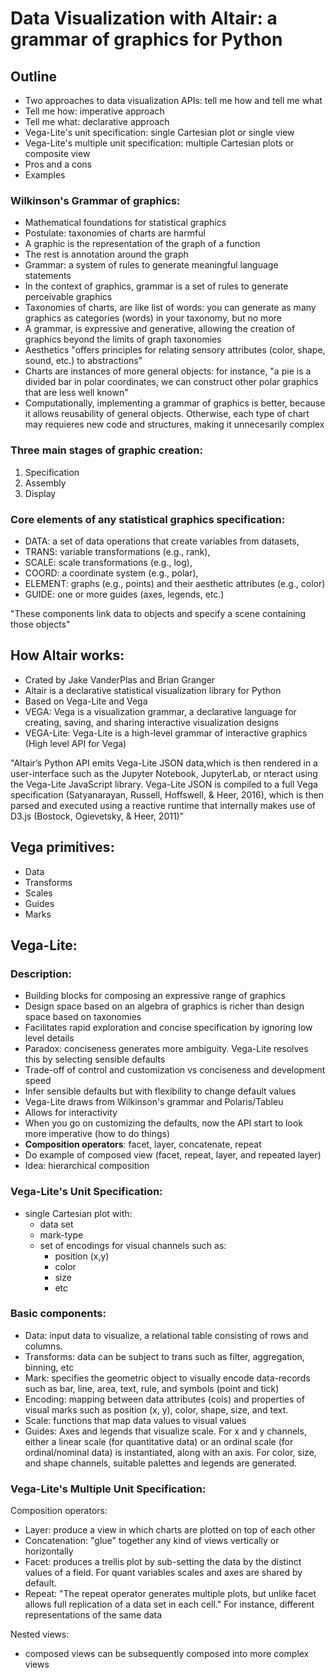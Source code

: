 # Data Visualization with Altair: a grammar of graphics for Python

## Outline

- Two approaches to data visualization APIs: tell me how and tell me what
- Tell me how: imperative approach
- Tell me what: declarative approach
- Vega-Lite's unit specification: single Cartesian plot or single view
- Vega-Lite's multiple unit specification: multiple Cartesian plots or composite view
- Pros and a cons
- Examples

### Wilkinson's Grammar of graphics:
- Mathematical foundations for statistical graphics
- Postulate: taxonomies of charts are harmful
- A graphic is the representation of the graph of a function
- The rest is annotation around the graph
- Grammar: a system of rules to generate meaningful language statements
- In the context of graphics, grammar is a set of rules to generate perceivable graphics
- Taxonomies of charts, are like list of words: you can generate as many graphics as categories (words) in your taxonomy, but no more
- A grammar, is expressive and generative, allowing the creation of graphics beyond the limits of graph taxonomies
- Aesthetics "offers principles for relating sensory attributes (color, shape, sound, etc.) to abstractions"
- Charts are instances of more general objects: for instance, "a pie is a divided bar in polar coordinates, we can construct other polar graphics that are less well known"
- Computationally, implementing a grammar of graphics is better, because it allows reusability of general objects. Otherwise, each type of chart may requieres new code and structures, making it unnecesarily complex

### Three main stages of graphic creation:

1. Specification
2. Assembly
3. Display

### Core elements of any statistical graphics specification:

- DATA: a set of data operations that create variables from datasets,
- TRANS: variable transformations (e.g., rank),
- SCALE: scale transformations (e.g., log),
- COORD: a coordinate system (e.g., polar),
- ELEMENT: graphs (e.g., points) and their aesthetic attributes (e.g., color)
- GUIDE: one or more guides (axes, legends, etc.)

"These components link data to objects and
specify a scene containing those objects"

## How Altair works:

- Crated by Jake VanderPlas and Brian Granger
- Altair is a declarative statistical visualization library for Python
- Based on Vega-Lite and Vega
- VEGA: Vega is a visualization grammar, a declarative language for creating, saving, and sharing interactive visualization designs
- VEGA-Lite: Vega-Lite is a high-level grammar of interactive graphics (High level API for Vega)

"Altair’s Python API emits Vega-Lite JSON data,which is then rendered in a user-interface such as the Jupyter Notebook, JupyterLab, or nteract using the Vega-Lite JavaScript library. Vega-Lite JSON is compiled to a full Vega
specification (Satyanarayan, Russell, Hoffswell, & Heer, 2016), which is then parsed and executed using a reactive runtime that internally makes use of D3.js (Bostock, Ogievetsky, & Heer, 2011)"

## Vega primitives:
- Data
- Transforms
- Scales
- Guides
- Marks

## Vega-Lite:

### Description:
- Building blocks for composing an expressive range of graphics
- Design space based on an algebra of graphics is richer than design space based on taxonomies
- Facilitates rapid exploration and concise specification by ignoring low level details
- Paradox: conciseness generates more ambiguity. Vega-Lite resolves this by selecting sensible defaults
- Trade-off of control and customization vs conciseness and development speed
- Infer sensible defaults but with flexibility to change default values
- Vega-Lite draws from Wilkinson's grammar and Polaris/Tableu
- Allows for interactivity
- When you go on customizing the defaults, now the API start to look more imperative (how to do things)
- **Composition operators**: facet, layer, concatenate, repeat
- Do example of composed view (facet, repeat, layer, and repeated layer)
- Idea: hierarchical composition

### Vega-Lite's Unit Specification:
- single Cartesian plot with:
  - data set
  - mark-type
  - set of encodings for visual channels such as:
    - position (x,y)
    - color
    - size
    - etc

### Basic components:
- Data: input data to visualize, a relational table consisting of rows and columns.
- Transforms: data can be subject to trans
 such as filter, aggregation, binning, etc
- Mark: specifies the geometric object to visually encode data-records such as bar, line, area, text, rule, and symbols (point and tick)
- Encoding: mapping between data attributes (cols) and properties of visual marks such as position (x, y), color, shape, size, and text.
- Scale: functions that map data values to visual values
- Guides: Axes and legends that visualize scale. For x and y channels, either a linear scale (for quantitative data) or an ordinal scale (for ordinal/nominal data) is instantiated, along with an axis. For color, size, and shape channels, suitable palettes and legends are generated.

### Vega-Lite's Multiple Unit Specification:
Composition operators:
- Layer: produce a view in which charts are plotted on top of each other
- Concatenation: "glue" together any kind of views vertically or horizontally
- Facet: produces a trellis plot by sub-setting the data by the distinct values of a field. For quant variables scales and axes are shared by default.
- Repeat: "The repeat operator generates multiple plots, but unlike facet allows full replication of a data set in each cell." For instance, different representations of the same data

Nested views:
- composed views can be subsequently composed into more complex views

